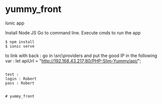 # yummy_front

Ionic app 

Install Node JS
Go to command line.
Execute cmds to run the app

```
$ npm install
$ ionic serve

```

to link with back :
go in \src\providers
and put the good IP in the following var :
let apiUrl = "http://192.168.43.217:80/PHP-Slim-Yummy/api/";

```

test :
login : Robert
pass : Robert


# yummy_front

